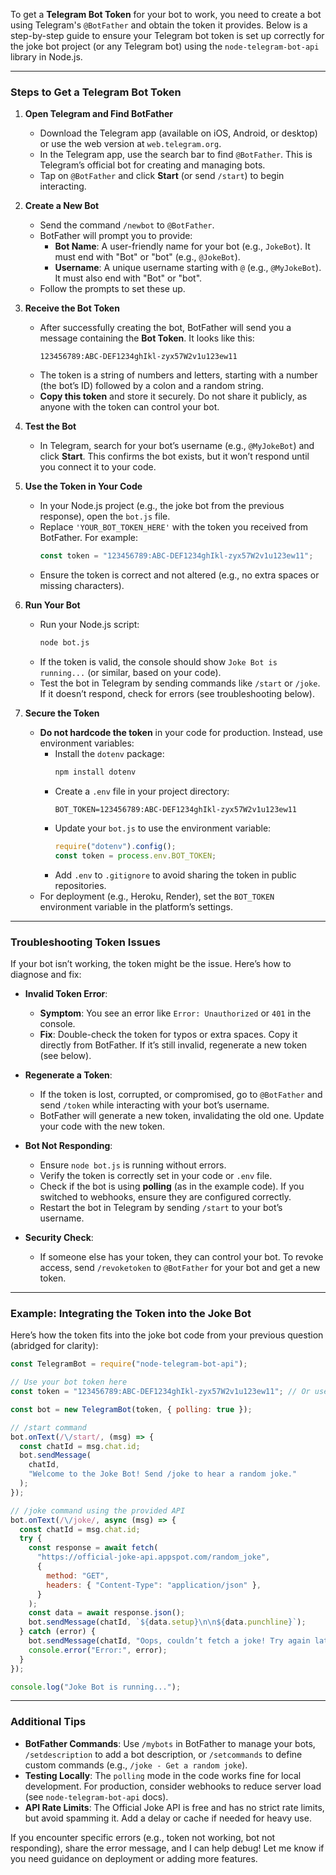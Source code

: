 To get a **Telegram Bot Token** for your bot to work, you need to create a bot using Telegram's `@BotFather` and obtain the token it provides. Below is a step-by-step guide to ensure your Telegram bot token is set up correctly for the joke bot project (or any Telegram bot) using the `node-telegram-bot-api` library in Node.js.

---

### Steps to Get a Telegram Bot Token

1. **Open Telegram and Find BotFather**

   - Download the Telegram app (available on iOS, Android, or desktop) or use the web version at `web.telegram.org`.
   - In the Telegram app, use the search bar to find `@BotFather`. This is Telegram’s official bot for creating and managing bots.
   - Tap on `@BotFather` and click **Start** (or send `/start`) to begin interacting.

2. **Create a New Bot**

   - Send the command `/newbot` to `@BotFather`.
   - BotFather will prompt you to provide:
     - **Bot Name**: A user-friendly name for your bot (e.g., `JokeBot`). It must end with "Bot" or "bot" (e.g., `@JokeBot`).
     - **Username**: A unique username starting with `@` (e.g., `@MyJokeBot`). It must also end with "Bot" or "bot".
   - Follow the prompts to set these up.

3. **Receive the Bot Token**

   - After successfully creating the bot, BotFather will send you a message containing the **Bot Token**. It looks like this:
     ```
     123456789:ABC-DEF1234ghIkl-zyx57W2v1u123ew11
     ```
   - The token is a string of numbers and letters, starting with a number (the bot’s ID) followed by a colon and a random string.
   - **Copy this token** and store it securely. Do not share it publicly, as anyone with the token can control your bot.

4. **Test the Bot**

   - In Telegram, search for your bot’s username (e.g., `@MyJokeBot`) and click **Start**. This confirms the bot exists, but it won’t respond until you connect it to your code.

5. **Use the Token in Your Code**

   - In your Node.js project (e.g., the joke bot from the previous response), open the `bot.js` file.
   - Replace `'YOUR_BOT_TOKEN_HERE'` with the token you received from BotFather. For example:
     ```javascript
     const token = "123456789:ABC-DEF1234ghIkl-zyx57W2v1u123ew11";
     ```
   - Ensure the token is correct and not altered (e.g., no extra spaces or missing characters).

6. **Run Your Bot**

   - Run your Node.js script:
     ```bash
     node bot.js
     ```
   - If the token is valid, the console should show `Joke Bot is running...` (or similar, based on your code).
   - Test the bot in Telegram by sending commands like `/start` or `/joke`. If it doesn’t respond, check for errors (see troubleshooting below).

7. **Secure the Token**
   - **Do not hardcode the token** in your code for production. Instead, use environment variables:
     - Install the `dotenv` package:
       ```bash
       npm install dotenv
       ```
     - Create a `.env` file in your project directory:
       ```
       BOT_TOKEN=123456789:ABC-DEF1234ghIkl-zyx57W2v1u123ew11
       ```
     - Update your `bot.js` to use the environment variable:
       ```javascript
       require("dotenv").config();
       const token = process.env.BOT_TOKEN;
       ```
     - Add `.env` to `.gitignore` to avoid sharing the token in public repositories.
   - For deployment (e.g., Heroku, Render), set the `BOT_TOKEN` environment variable in the platform’s settings.

---

### Troubleshooting Token Issues

If your bot isn’t working, the token might be the issue. Here’s how to diagnose and fix:

- **Invalid Token Error**:

  - **Symptom**: You see an error like `Error: Unauthorized` or `401` in the console.
  - **Fix**: Double-check the token for typos or extra spaces. Copy it directly from BotFather. If it’s still invalid, regenerate a new token (see below).

- **Regenerate a Token**:

  - If the token is lost, corrupted, or compromised, go to `@BotFather` and send `/token` while interacting with your bot’s username.
  - BotFather will generate a new token, invalidating the old one. Update your code with the new token.

- **Bot Not Responding**:

  - Ensure `node bot.js` is running without errors.
  - Verify the token is correctly set in your code or `.env` file.
  - Check if the bot is using **polling** (as in the example code). If you switched to webhooks, ensure they are configured correctly.
  - Restart the bot in Telegram by sending `/start` to your bot’s username.

- **Security Check**:
  - If someone else has your token, they can control your bot. To revoke access, send `/revoketoken` to `@BotFather` for your bot and get a new token.

---

### Example: Integrating the Token into the Joke Bot

Here’s how the token fits into the joke bot code from your previous question (abridged for clarity):

```javascript
const TelegramBot = require("node-telegram-bot-api");

// Use your bot token here
const token = "123456789:ABC-DEF1234ghIkl-zyx57W2v1u123ew11"; // Or use process.env.BOT_TOKEN

const bot = new TelegramBot(token, { polling: true });

// /start command
bot.onText(/\/start/, (msg) => {
  const chatId = msg.chat.id;
  bot.sendMessage(
    chatId,
    "Welcome to the Joke Bot! Send /joke to hear a random joke."
  );
});

// /joke command using the provided API
bot.onText(/\/joke/, async (msg) => {
  const chatId = msg.chat.id;
  try {
    const response = await fetch(
      "https://official-joke-api.appspot.com/random_joke",
      {
        method: "GET",
        headers: { "Content-Type": "application/json" },
      }
    );
    const data = await response.json();
    bot.sendMessage(chatId, `${data.setup}\n\n${data.punchline}`);
  } catch (error) {
    bot.sendMessage(chatId, "Oops, couldn’t fetch a joke! Try again later.");
    console.error("Error:", error);
  }
});

console.log("Joke Bot is running...");
```

---

### Additional Tips

- **BotFather Commands**: Use `/mybots` in BotFather to manage your bots, `/setdescription` to add a bot description, or `/setcommands` to define custom commands (e.g., `/joke - Get a random joke`).
- **Testing Locally**: The `polling` mode in the code works fine for local development. For production, consider webhooks to reduce server load (see `node-telegram-bot-api` docs).
- **API Rate Limits**: The Official Joke API is free and has no strict rate limits, but avoid spamming it. Add a delay or cache if needed for heavy use.

If you encounter specific errors (e.g., token not working, bot not responding), share the error message, and I can help debug! Let me know if you need guidance on deployment or adding more features.
